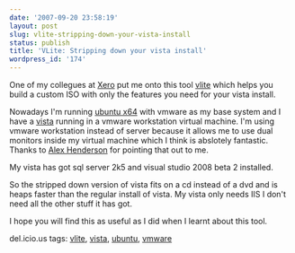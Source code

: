 ```yaml
---
date: '2007-09-20 23:58:19'
layout: post
slug: vlite-stripping-down-your-vista-install
status: publish
title: 'VLite: Stripping down your vista install'
wordpress_id: '174'
---
```


One of my collegues at [Xero](http://www.xero.com) put me onto this tool [vlite](http://www.vlite.net/) which helps you build a custom ISO with only the features you need for your vista install.

Nowadays I'm running [ubuntu x64](http://www.ubuntu.com) with vmware as my base system and I have a [vista](http://www.microsoft.com/windows/products/windowsvista/default.mspx) running in a vmware workstation virtual machine. I'm using vmware workstation instead of server because it allows me to use dual monitors inside my virtual machine which I think is abslotely fantastic.  Thanks to [Alex Henderson](http://blog.bittercoder.com) for pointing that out to me.

My vista has got sql server 2k5 and visual studio 2008 beta 2 installed. 

So the stripped down version of vista fits on a cd instead of a dvd and is heaps faster than the regular install of vista. My vista only needs IIS I don't need all the other stuff it has got.

I hope you will find this as useful as I did when I learnt about this tool.

del.icio.us tags: [vlite](http://del.icio.us/popular/vlite), [vista](http://del.icio.us/popular/vista), [ubuntu](http://del.icio.us/popular/ubuntu), [vmware](http://del.icio.us/popular/vmware)
